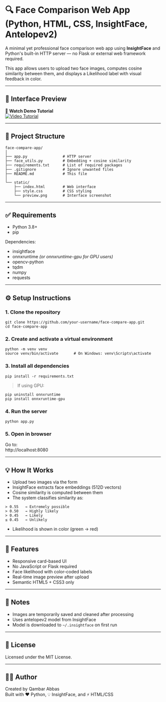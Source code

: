 # 🔍 Face Comparison Web App  (Python, HTML, CSS, InsightFace, Antelopev2)

A minimal yet professional face comparison web app using **InsightFace** and Python's built-in HTTP server — no Flask or external web framework required.

This app allows users to upload two face images, computes cosine similarity between them, and displays a Likelihood label with visual feedback in color.

---

## 📸 Interface Preview

🎥 **Watch Demo Tutorial**  
[![Video Tutorial](https://img.youtube.com/vi/your_video_id/0.jpg)](https://www.youtube.com/watch?v=your_video_id)


---

## 📁 Project Structure

```
face-compare-app/
│
├── app.py                # HTTP server
├── face_utils.py         # Embedding + cosine similarity
├── requirements.txt      # List of required packages
├── .gitignore            # Ignore unwanted files
├── README.md             # This file
│
└── static/
    ├── index.html        # Web interface
    ├── style.css         # CSS styling
    └── preview.png       # Interface screenshot
```

---

## ✅ Requirements

- Python 3.8+
- pip

Dependencies:
- insightface
- onnxruntime  *(or onnxruntime-gpu for GPU users)*
- opencv-python
- tqdm
- numpy
- requests

---

## ⚙️ Setup Instructions

### 1. Clone the repository

```
git clone https://github.com/your-username/face-compare-app.git
cd face-compare-app
```

### 2. Create and activate a virtual environment

```
python -m venv venv
source venv/bin/activate       # On Windows: venv\Scripts\activate
```

### 3. Install all dependencies

```
pip install -r requirements.txt
```

> If using GPU:
```
pip uninstall onnxruntime
pip install onnxruntime-gpu
```

### 4. Run the server

```
python app.py
```

### 5. Open in browser

Go to:  
http://localhost:8080

---

## 💡 How It Works

- Upload two images via the form
- InsightFace extracts face embeddings (512D vectors)
- Cosine similarity is computed between them
- The system classifies similarity as:

```
> 0.55   → Extremely possible
> 0.50   → Highly likely
> 0.45   → Likely
≤ 0.45   → Unlikely
```

- Likelihood is shown in color (green → red)

---

## 🎨 Features

- Responsive card-based UI
- No JavaScript or Flask required
- Face likelihood with color-coded labels
- Real-time image preview after upload
- Semantic HTML5 + CSS3 only

---

## 📌 Notes

- Images are temporarily saved and cleaned after processing
- Uses antelopev2 model from InsightFace
- Model is downloaded to `~/.insightface` on first run

---

## 📄 License

Licensed under the MIT License.

---

## 🙋‍♂️ Author

Created by Qambar Abbas  
Built with ❤️ Python, 💡 InsightFace, and ⚡ HTML/CSS
